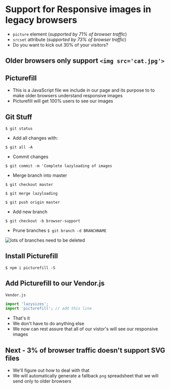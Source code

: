 # Support for Responsive images in legacy browsers
* `picture` element (_supported by 71% of browser traffic_)
* `srcset` attribute (_supported by 73% of browser traffic_)
* Do you want to kick out 30% of your visitors?

## Older browsers only support `<img src='cat.jpg'>`

## Picturefill
* This is a JavaScript file we include in our page and its purpose to to make older browsers understand responsive images
* Picturefill will get 100% users to see our images

## Git Stuff
`$ git status`

* Add all changes with:

`$ git all -A`

* Commit changes

`$ git commit -m 'Complete lazyloading of images`

* Merge branch into master

`$ git checkout master`

`$ git merge lazyloading`

`$ git push origin master`

* Add new branch

`$ git checkout -b browser-support`

* Prune branches
`$ git branch -d BRANCHNAME`

![lots of branches need to be deleted](https://i.imgur.com/gYoTvWo.png)

## Install Picturefill
`$ npm i picturefill -S`

## Add Picturefill to our Vendor.js
`Vendor.js`

```js
import 'lazysizes';
import 'picturefill'; // add this line
```

* That's it
* We don't have to do anything else
* We now can rest assure that all of our vistor's will see our responsive images

## Next - 3% of browser traffic doesn't support SVG files
* We'll figure out how to deal with that
* We will automatically generate a fallback `png` spreadsheet that we will send only to older browsers
